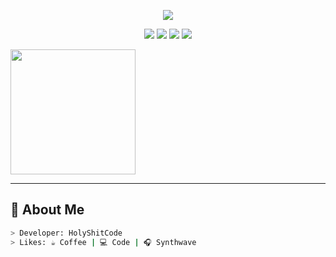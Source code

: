 <p align="center">
  <img src="https://github-readme-stats.vercel.app/api?username=holyshitcode&show_icons=true&theme=green" />
</p>
<p align="center">
  <img src="https://img.shields.io/badge/Spring-6DB33F?style=for-the-badge&logo=spring&logoColor=white"/>
  <img src="https://img.shields.io/badge/Java-ED8B00?style=for-the-badge&logo=java&logoColor=white"/>
  <img src="https://img.shields.io/badge/C-00599C?style=for-the-badge&logo=c&logoColor=white"/>
  <img src="https://img.shields.io/badge/C++-00599C?style=for-the-badge&logo=C%2B%2B&logoColor=white">

</p>

<p>
  <img src="https://media.giphy.com/media/xUPGcguWZHRC2HyBRS/giphy.gif" width="200" />

</p>

---

## 🧠 About Me

```bash
> Developer: HolyShitCode
> Likes: ☕ Coffee | 💻 Code | 🎧 Synthwave
